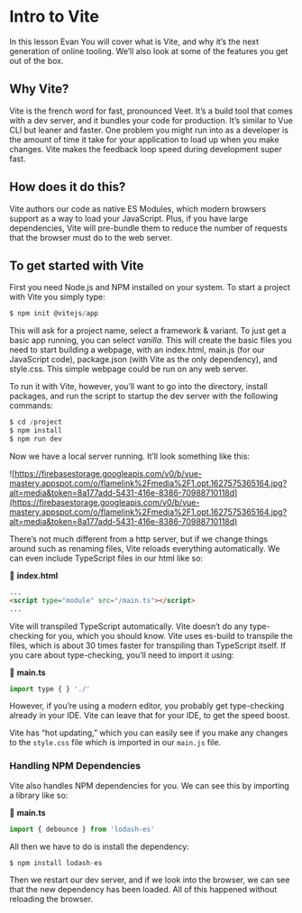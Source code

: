 # Intro to Vite

In this lesson Evan You will cover what is Vite, and why it’s the next generation of online tooling. We’ll also look at some of the features you get out of the box.

## Why Vite?

Vite is the french word for fast, pronounced Veet. It’s a build tool that comes with a dev server, and it bundles your code for production. It’s similar to Vue CLI but leaner and faster. One problem you might run into as a developer is the amount of time it take for your application to load up when you make changes. Vite makes the feedback loop speed during development super fast.

## How does it do this?

Vite authors our code as native ES Modules, which modern browsers support as a way to load your JavaScript. Plus, if you have large dependencies, Vite will pre-bundle them to reduce the number of requests that the browser must do to the web server.

## To get started with Vite

First you need Node.js and NPM installed on your system. To start a project with Vite you simply type:

```jsx
$ npm init @vitejs/app
```

This will ask for a project name, select a framework & variant. To just get a basic app running, you can select _vanilla_. This will create the basic files you need to start building a webpage, with an index.html, main.js (for our JavaScript code), package.json (with Vite as the only dependency), and style.css. This simple webpage could be run on any web server.

To run it with Vite, however, you’ll want to go into the directory, install packages, and run the script to startup the dev server with the following commands:

```jsx
$ cd /project
$ npm install
$ npm run dev
```

Now we have a local server running. It’ll look something like this:

![https://firebasestorage.googleapis.com/v0/b/vue-mastery.appspot.com/o/flamelink%2Fmedia%2F1.opt.1627575365164.jpg?alt=media&token=8a177add-5431-416e-8386-70988710118d](https://firebasestorage.googleapis.com/v0/b/vue-mastery.appspot.com/o/flamelink%2Fmedia%2F1.opt.1627575365164.jpg?alt=media&token=8a177add-5431-416e-8386-70988710118d)

There’s not much different from a http server, but if we change things around such as renaming files, Vite reloads everything automatically. We can even include TypeScript files in our html like so:

📃 **index.html**

```html
...
<script type="module" src="/main.ts"></script>
...
```

Vite will transpiled TypeScript automatically. Vite doesn’t do any type-checking for you, which you should know. Vite uses es-build to transpile the files, which is about 30 times faster for transpiling than TypeScript itself. If you care about type-checking, you’ll need to import it using:

📃 **main.ts**

```jsx
import type { } './'
```

However, if you’re using a modern editor, you probably get type-checking already in your IDE. Vite can leave that for your IDE, to get the speed boost.

Vite has “hot updating,” which you can easily see if you make any changes to the `style.css` file which is imported in our `main.js` file.

### Handling NPM Dependencies

Vite also handles NPM dependencies for you. We can see this by importing a library like so:

📃 **main.ts**

```jsx
import { debounce } from 'lodash-es'
```

All then we have to do is install the dependency:

```jsx
$ npm install lodash-es
```

Then we restart our dev server, and if we look into the browser, we can see that the new dependency has been loaded. All of this happened without reloading the browser.